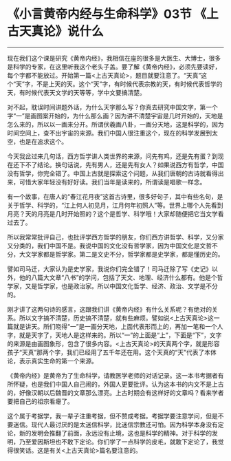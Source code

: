 # 《小言黄帝内经与生命科学》03节 《上古天真论》说什么

------

现在我们这个课是研究《黄帝内经》，我相信在座的很多是大医生、大博士，很多是科学的专家，在这里听我这个老头子盖。要了解《黄帝内经》，必须先要读好，每个字都不能放过。开始第一篇<上古天真论>，题目就要注意了。“天真”这个“天”字，不是上天的天。这个“天”字，有时候代表宗教的天，有时候代表哲学的天，有时候代表天文学的天等等，学中文要搞清楚。

对不起，耽误时间讲题外话，为什么天字那么写？你真去研究中国文字，第一个字“一”是画图案开始的，为什么那么画？因为讲不清楚宇宙是几时开始的，天地是怎么来的，所以以一画来分开。所谓伏羲画八卦，一画分天地，这是科学的，因为时间空间上，查不出宇宙的来源。我们中国人很注重这个，现在的科学发展到太空，也是在追求这个。

今天我岔过来几句话，西方哲学讲人类世界的来源，问先有鸡，还是先有蛋？到现在还下不了结论。换句话说，先有男人，还是先有女人？如果说西方有哲学，中国没有哲学，你完全错了。中国上古就是探索这个问题，从我们唐朝的古诗就看得出来，可惜大家年轻没有好好读。我们当年是读来的，所谓读是唱歌一样念。

有一个故事，在唐人的“春江花月夜”这首古诗里，很多好句子，其中有些名句，是关于哲学、科学的，“江上何人初见月，江月何年初照人”等。世界上哪个人先看到月亮？天的月亮是几时开始照的？这个是哲学、科学哦！大家却随便把它当文学看过去了。

所以我常常批评自己，也批评学西方哲学的朋友，你们西方讲哲学、科学，又分家又分类的，我们中国不是。我说中国的文化没有哲学家，因为中国文化是文哲不分，大文学家都是哲学家。第二是文史不分，哲学家都是史学家，都是懂历史的。

譬如司马迁，大家认为是史学家，我说你们完全错了！司马迁除了写《史记》以外，他的八篇大文章“八书”的学问，包括了天文、地理、经济什么都有。他是个哲学家，又是哲学家，也是政治家。所以中国文化哲学、经济、政治、文学是不分的。

刚才讲了这两句诗的感言，这跟我们讲《黄帝内经》有什么关系呢？有绝对的关系。所以文字搞不清楚，历史搞不清楚，就有些麻烦。譬如说<上古天真论>这一篇就是讲天。所们晓得“一”是一画分天地，上面代表形而上的，再加一笔和一个人字，就是天字了，天地人是这样来的。所以“一”的上面是“上”，下面是“下”，文字的来源是由画图象形，包含了很多内容。<上古天真论>的天真两个字，就是形容孩子“天真”那两个字，我们已经用了五千年还在用。这个天真的“天”代表了本体论，表示真实生命的第一个来源。

《黄帝内经》是黄帝为了生命科学，请教医学老师的对话记录。这一本书考据者有所怀疑，也是我们中国人自己闹的，外国人更要批评。认为这本书的内文不是上古的，好像汉朝以后魏晋的文章那么漂亮。上古时期会有这样好的文章吗？看来学者要把自己的祖宗看瘪了。

这个属于考据学，我一辈子注重考据，但不赞成考据。考据学要注意学问，但是不要迷信。现代人最讨厌的是太迷信科学，比迷信宗教还可怕。因为科学本身没有定论，新的发明会推翻了前面，永远没有止境，这也是科学的精神。对于科学的发明，乃至爱因斯坦也不敢下定论。你们学了一点科学的皮毛，就敢下定论了，我觉得很笑话。这是有关<上古天真论>篇名要注意的。